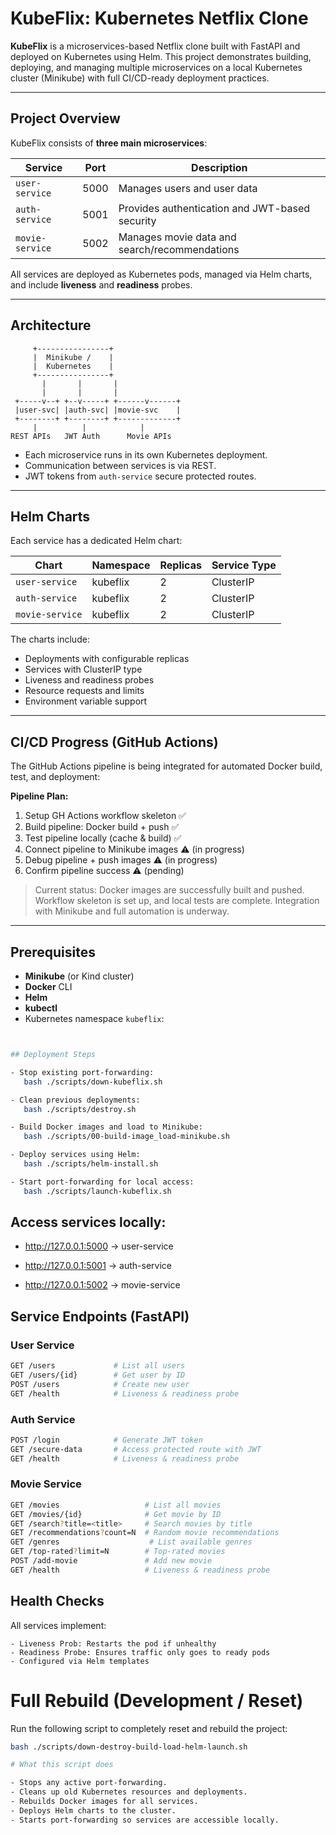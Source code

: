 # KubeFlix: Kubernetes Netflix Clone

**KubeFlix** is a microservices-based Netflix clone built with FastAPI and deployed on Kubernetes using Helm. This project demonstrates building, deploying, and managing multiple microservices on a local Kubernetes cluster (Minikube) with full CI/CD-ready deployment practices.

---

## Project Overview

KubeFlix consists of **three main microservices**:

| Service       | Port | Description                                      |
|---------------|------|--------------------------------------------------|
| `user-service`| 5000 | Manages users and user data                      |
| `auth-service`| 5001 | Provides authentication and JWT-based security |
| `movie-service`| 5002 | Manages movie data and search/recommendations  |

All services are deployed as Kubernetes pods, managed via Helm charts, and include **liveness** and **readiness** probes.

---

## Architecture

         +----------------+
         |  Minikube /    |
         |  Kubernetes    |
         +----------------+
           |       |       |
           |       |       |
     +-----v--+ +--v-----+ +------v------+
     |user-svc| |auth-svc| |movie-svc    |
     +--------+ +--------+ +-------------+
         |          |            |
    REST APIs   JWT Auth      Movie APIs


- Each microservice runs in its own Kubernetes deployment.
- Communication between services is via REST.
- JWT tokens from `auth-service` secure protected routes.

---

## Helm Charts

Each service has a dedicated Helm chart:

| Chart             | Namespace | Replicas | Service Type |
|------------------|-----------|----------|--------------|
| `user-service`    | kubeflix  | 2        | ClusterIP    |
| `auth-service`    | kubeflix  | 2        | ClusterIP    |
| `movie-service`   | kubeflix  | 2        | ClusterIP    |

The charts include:
- Deployments with configurable replicas
- Services with ClusterIP type
- Liveness and readiness probes
- Resource requests and limits
- Environment variable support

---

## CI/CD Progress (GitHub Actions)

The GitHub Actions pipeline is being integrated for automated Docker build, test, and deployment:

**Pipeline Plan:**

1. Setup GH Actions workflow skeleton ✅
2. Build pipeline: Docker build + push ✅
3. Test pipeline locally (cache & build) ✅
4. Connect pipeline to Minikube images ⚠️ (in progress)
5. Debug pipeline + push images ⚠️ (in progress)
6. Confirm pipeline success ⚠️ (pending)

> Current status: Docker images are successfully built and pushed. Workflow skeleton is set up, and local tests are complete. Integration with Minikube and full automation is underway.

---

## Prerequisites

- **Minikube** (or Kind cluster)
- **Docker** CLI
- **Helm**
- **kubectl**
- Kubernetes namespace `kubeflix`:

```bash kubectl create ns kubeflix


## Deployment Steps

- Stop existing port-forwarding:
   bash ./scripts/down-kubeflix.sh 

- Clean previous deployments:
   bash ./scripts/destroy.sh

- Build Docker images and load to Minikube:
   bash ./scripts/00-build-image_load-minikube.sh

- Deploy services using Helm:
   bash ./scripts/helm-install.sh

- Start port-forwarding for local access:
   bash ./scripts/launch-kubeflix.sh
```

## Access services locally:

- http://127.0.0.1:5000 → user-service

- http://127.0.0.1:5001 → auth-service

- http://127.0.0.1:5002 → movie-service

## Service Endpoints (FastAPI)

### User Service
```bash
GET /users             # List all users
GET /users/{id}        # Get user by ID
POST /users            # Create new user
GET /health            # Liveness & readiness probe 
```

### Auth Service
```bash
POST /login            # Generate JWT token
GET /secure-data       # Access protected route with JWT
GET /health            # Liveness & readiness probe 
```

### Movie Service
```bash
GET /movies                   # List all movies
GET /movies/{id}              # Get movie by ID
GET /search?title=<title>     # Search movies by title
GET /recommendations?count=N  # Random movie recommendations
GET /genres                    # List available genres
GET /top-rated?limit=N        # Top-rated movies
POST /add-movie               # Add new movie
GET /health                   # Liveness & readiness probe
```

## Health Checks
All services implement:

    - Liveness Prob: Restarts the pod if unhealthy
    - Readiness Probe: Ensures traffic only goes to ready pods
    - Configured via Helm templates

# Full Rebuild (Development / Reset)

Run the following script to completely reset and rebuild the project:

```bash
bash ./scripts/down-destroy-build-load-helm-launch.sh

# What this script does

- Stops any active port-forwarding.
- Cleans up old Kubernetes resources and deployments.
- Rebuilds Docker images for all services.
- Deploys Helm charts to the cluster.
- Starts port-forwarding so services are accessible locally.
```
